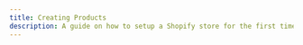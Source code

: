 ```yaml
---
title: Creating Products
description: A guide on how to setup a Shopify store for the first time.
---
```

